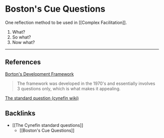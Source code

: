 # Boston's Cue Questions

One reflection method to be used in [[Complex Facilitation]].

1. What?
2. So what?
3. Now what?

---
## References
[Borton's Development Framework](https://www.physio-pedia.com/Borton%27s_Development_Framework#cite_note-1)
> The framework was developed in the 1970's and essentially involves 3 questions only, which is what makes it appealing.

[The standard question \(cynefin wiki\)](https://cynefin.io/wiki/The_standard_question)

## Backlinks
* [[The Cynefin standard questions]]
	* [[Boston's Cue Questions]]

<!-- #evergreen -->

<!-- {BearID:9E5AB6F6-490F-458F-849B-CB7B28ED9C74} -->
